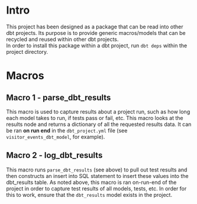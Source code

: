 # Intro
This project has been designed as a package that can be read into other dbt projects. Its purpose is to provide generic macros/models that can be recycled and reused within other dbt projects.     
In order to install this package within a dbt project, run `dbt deps` within the project directory. 

# Macros
## Macro 1 - parse_dbt_results
This macro is used to capture results about a project run, such as how long each model takes to run, if tests pass or fail, etc. This macro looks at the results node and returns a dictionary of all the requested results data. It can be ran **on run end** in the `dbt_project.yml` file (see `visitor_events_dbt_model`, for example). 

## Macro 2 - log_dbt_results
This macro runs `parse_dbt_results` (see above) to pull out test results and then constructs an insert into SQL statement to insert these values into the dbt_results table. As noted above, this macro is ran on-run-end of the project in order to capture test results of all models, tests, etc. In order for this to work, ensure that the `dbt_results` model exists in the project. 


